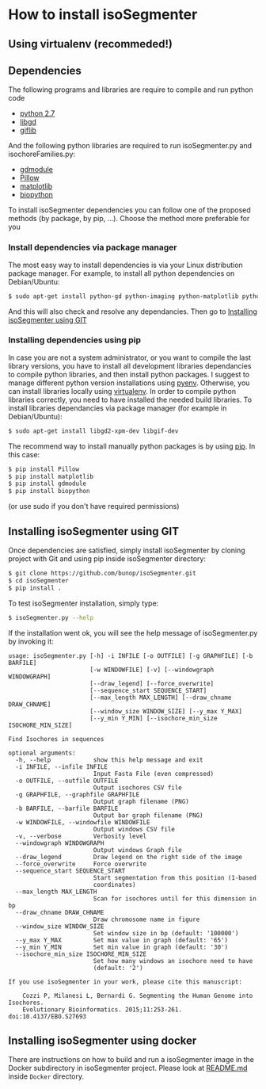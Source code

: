 
How to install isoSegmenter
=============================

## Using virtualenv (recommeded!)

## Dependencies

The following programs and libraries are require to compile and run python code

* [python 2.7](https://www.python.org/downloads/)
* [libgd](http://libgd.bitbucket.org/)
* [giflib](http://sourceforge.net/projects/giflib/)

And the following python libraries are required to run isoSegmenter.py and isochoreFamilies.py:

* [gdmodule](https://github.com/Solomoriah/gdmodule)
* [Pillow](http://python-pillow.github.io/)
* [matplotlib](http://matplotlib.org/)
* [biopython](http://biopython.org/wiki/Main_Page)

To install isoSegmenter dependencies you can follow one of the proposed methods (by package, by pip, ...). Choose the method more preferable for you

### Install dependencies via package manager

The most easy way to install dependencies is via your Linux distribution package manager. For example, to install all python dependencies on Debian/Ubuntu:

```bash
$ sudo apt-get install python-gd python-imaging python-matplotlib python-biopython
```

And this will also check and resolve any dependancies. Then go to [Installing isoSegmenter using GIT](https://github.com/bunop/isoSegmenter/blob/master/INSTALL.md#installing-isosegmenter-using-git)

### Installing dependencies using pip

In case you are not a system administrator, or you want to compile the last library versions, you have to install all development libraries dependancies to compile python libraries, and then install python packages. I suggest to manage different python version installations using [pyenv](https://github.com/yyuu/pyenv). Otherwise, you can install libraries locally using [virtualenv](https://virtualenv.pypa.io/en/latest/). In order to compile python libraries correctly, you need to have installed the needed build libraries. To install libraries dependancies via package manager (for example in Debian/Ubuntu):

```bash
$ sudo apt-get install libgd2-xpm-dev libgif-dev
```

The recommend way to install manually python packages is by using [pip](http://dubroy.com/blog/so-you-want-to-install-a-python-package/). In this case:

```bash
$ pip install Pillow
$ pip install matplotlib
$ pip install gdmodule
$ pip install biopython
```

(or use sudo if you don't have required permissions)

## Installing isoSegmenter using GIT

Once dependencies are satisfied, simply install isoSegmenter by cloning project with Git and using pip inside isoSegmenter directory:

```bash
$ git clone https://github.com/bunop/isoSegmenter.git
$ cd isoSegmenter
$ pip install .
```

To test isoSegmenter installation, simply type:

```bash
$ isoSegmenter.py --help
```

If the installation went ok, you will see the help message of isoSegmenter.py by invoking it:

```
usage: isoSegmenter.py [-h] -i INFILE [-o OUTFILE] [-g GRAPHFILE] [-b BARFILE]
                       [-w WINDOWFILE] [-v] [--windowgraph WINDOWGRAPH]
                       [--draw_legend] [--force_overwrite]
                       [--sequence_start SEQUENCE_START]
                       [--max_length MAX_LENGTH] [--draw_chname DRAW_CHNAME]
                       [--window_size WINDOW_SIZE] [--y_max Y_MAX]
                       [--y_min Y_MIN] [--isochore_min_size ISOCHORE_MIN_SIZE]

Find Isochores in sequences

optional arguments:
  -h, --help            show this help message and exit
  -i INFILE, --infile INFILE
                        Input Fasta File (even compressed)
  -o OUTFILE, --outfile OUTFILE
                        Output isochores CSV file
  -g GRAPHFILE, --graphfile GRAPHFILE
                        Output graph filename (PNG)
  -b BARFILE, --barfile BARFILE
                        Output bar graph filename (PNG)
  -w WINDOWFILE, --windowfile WINDOWFILE
                        Output windows CSV file
  -v, --verbose         Verbosity level
  --windowgraph WINDOWGRAPH
                        Output windows Graph file
  --draw_legend         Draw legend on the right side of the image
  --force_overwrite     Force overwrite
  --sequence_start SEQUENCE_START
                        Start segmentation from this position (1-based
                        coordinates)
  --max_length MAX_LENGTH
                        Scan for isochores until for this dimension in bp
  --draw_chname DRAW_CHNAME
                        Draw chromosome name in figure
  --window_size WINDOW_SIZE
                        Set window size in bp (default: '100000')
  --y_max Y_MAX         Set max value in graph (default: '65')
  --y_min Y_MIN         Set min value in graph (default: '30')
  --isochore_min_size ISOCHORE_MIN_SIZE
                        Set how many windows an isochore need to have
                        (default: '2')

If you use isoSegmenter in your work, please cite this manuscript:

    Cozzi P, Milanesi L, Bernardi G. Segmenting the Human Genome into Isochores.
    Evolutionary Bioinformatics. 2015;11:253-261. doi:10.4137/EBO.S27693

```

## Installing isoSegmenter using docker

There are instructions on how to build and run a isoSegmenter image in the Docker subdirectory in isoSegmenter project. Please look at [README.md](https://github.com/bunop/isoSegmenter/blob/master/Docker/README.md#installing-isosegmenter-using-docker) inside `Docker` directory.
